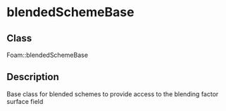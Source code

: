 # blendedSchemeBase 
## Class
Foam::blendedSchemeBase

## Description
Base class for blended schemes to provide access to the blending factor
surface field

